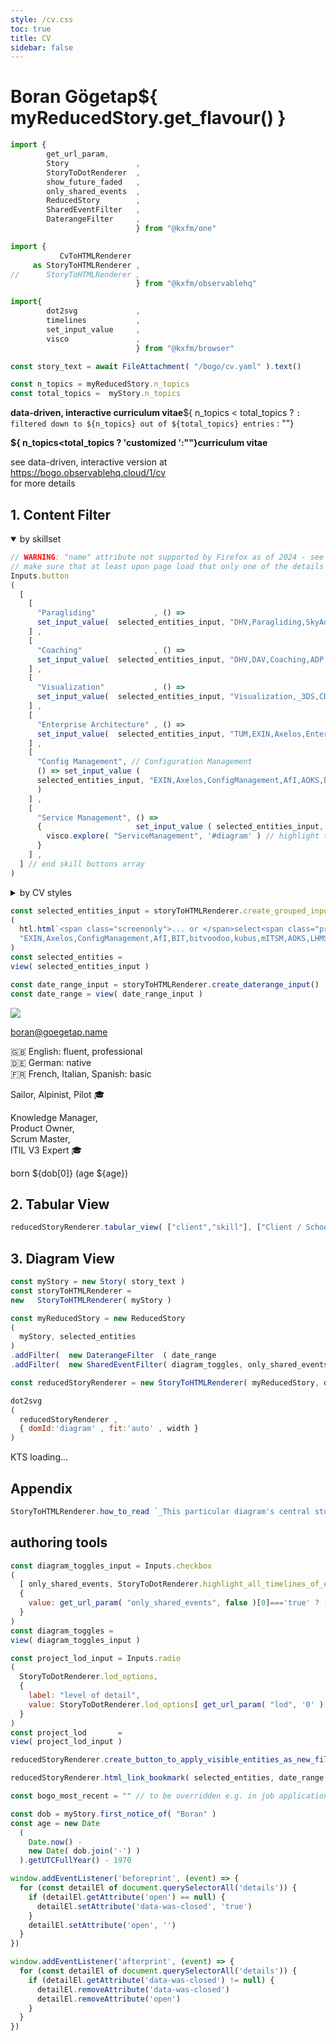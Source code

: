 ```yaml
---
style: /cv.css
toc: true
title: CV
sidebar: false
---
```

<div class="grid grid-cols-2">
<div class="card">

# Boran Gögetap${ myReducedStory.get_flavour() }

```js
import {  
        get_url_param,
        Story               ,
        StoryToDotRenderer  ,
        show_future_faded   ,
        only_shared_events  ,
        ReducedStory        ,
        SharedEventFilter   ,
        DaterangeFilter     ,
                            } from "@kxfm/one"

import { 
           CvToHTMLRenderer
     as StoryToHTMLRenderer ,
//      StoryToHTMLRenderer ,
                            } from "@kxfm/observablehq"

import{ 
        dot2svg             ,
        timelines           ,
        set_input_value     ,
        visco               ,
                            } from "@kxfm/browser"

const story_text = await FileAttachment( "/bogo/cv.yaml" ).text()
```

```js
const n_topics = myReducedStory.n_topics 
const total_topics =  myStory.n_topics
```

<span class="screenonly">

**data-driven, interactive curriculum vitae**${ n_topics < total_topics ? `: filtered down to ${n_topics} out of ${total_topics} entries` : ""}

</span>
<span class="printonly">

**${ n_topics<total_topics ? 'customized ':""}curriculum vitae** 

see data-driven, interactive version at <br/>https://bogo.observablehq.cloud/1/cv<br/>for more details

</span>

## 1. Content Filter

<details name="entity_selection" open><summary>by skillset</summary>

```js
// WARNING: "name" attribute not supported by Firefox as of 2024 - see https://caniuse.com/mdn-html_elements_details_name
// make sure that at least upon page load that only one of the details group is open
Inputs.button
(
  [
    [
      "Paragliding"             , () => 
      set_input_value(  selected_entities_input, "DHV,Paragliding,SkyAdventures".split( ',' )  )
    ] ,
    [
      "Coaching"                , () => 
      set_input_value(  selected_entities_input, "DHV,DAV,Coaching,ADP,BIT"                                             .split( ',' )  )
    ] ,
    [
      "Visualization"           , () => 
      set_input_value(  selected_entities_input, "Visualization,_3DS,CDK,Java3D,Graphviz,ArsEdition,kubus,Storz,BMWBank,ING,Völkl"          .split( ',' )  )
    ] ,
    [
      "Enterprise Architecture" , () => 
      set_input_value(  selected_entities_input, "TUM,EXIN,Axelos,EnterpriseArchitecture,AOKP,BMWBank,mITSM,SAP,SymGmbH".split( ',' )  )
    ] ,
    [
      "Config Management", // Configuration Management
      () => set_input_value (
      selected_entities_input, "EXIN,Axelos,ConfigManagement,AfI,AOKS,BIT,bitvoodoo,DZB,kubus,LHMS,mITSM,SymGmbH,Wissenswandler".split(',')
      )
    ] ,
    [
      "Service Management", () => 
      {                     set_input_value ( selected_entities_input, "TUM,EXIN,Axelos,ServiceManagement,ADP,kubus,LHS,AOKS,HNU,BMWBank,SSB".split(',')  )
        visco.explore( "ServiceManagement", '#diagram' ) // highlight the Service Management track so that projects within that scope are more obvious
      }
    ] ,
  ] // end skill buttons array
)
```
</details>

<details name="entity_selection" ><summary>by CV styles</summary>

```js
Inputs.button
( [
  ["nothing", () => 
   {
     set_input_value( selected_entities_input, [] );
   }
  ] ,
  [ "all skills", () => set_input_value(  selected_entities_input, myStory.keep_types( [ "skill" ] )  )   ]
  ,
  [ "all clients", () => {
    set_input_value(  selected_entities_input, myStory.keep_types( [ "OU"    ] ))
    set_input_value(  project_lod_input, StoryToDotRenderer.lod_options[0]      )
    set_input_value(  diagram_toggles_input, [only_shared_events], '-'          )
   }
  ] ,
  [ "linear CV (Boran's timeline)", () => set_input_value(  selected_entities_input, ["Boran"] ) ]
  ,
  [ "Social CV (all people's timelines)", () => {
    set_input_value(  selected_entities_input, myStory.keep_types( ["person"] ) )
    set_input_value(  project_lod_input, StoryToDotRenderer.lod_options[0]      )
    set_input_value(  diagram_toggles_input, [only_shared_events], '+'          )
   }  
  ] ,
  [ "People & Clients", () => {
    set_input_value(  selected_entities_input, myStory.keep_types( ["person","OU"] )  )
    set_input_value(  project_lod_input, StoryToDotRenderer.lod_options[0]      )
    set_input_value(  diagram_toggles_input, [only_shared_events], '+'          )
   }
  ] ,
  [ "everything", () => {
    set_input_value(  selected_entities_input, myStory.entity_keys              )
    set_input_value(  project_lod_input, StoryToDotRenderer.lod_options[0]      )
    set_input_value(  diagram_toggles_input, [only_shared_events], '-'          )
   }
  ] ,
] )
```
</details>

```js
const selected_entities_input = storyToHTMLRenderer.create_grouped_input
(
  htl.html`<span class="screenonly">... or </span>select<span class="printonly">ed</span> CV elements<span class="screenonly"> individually</span>:` ,
  "EXIN,Axelos,ConfigManagement,AfI,BIT,bitvoodoo,kubus,mITSM,AOKS,LHMS,DZB,SymGmbH,Wissenswandler".split(',')
) 
const selected_entities = 
view( selected_entities_input )
```

```js
const date_range_input = storyToHTMLRenderer.create_daterange_input()
const date_range = view( date_range_input )
```

</div>
<div class="card">

![](/img/20220830_184948~3.jpg)

[boran@goegetap.name](mailto:boran@goegetap.name)

🇬🇧 English: fluent, professional<br/>
🇩🇪 German: native<br/>
🇫🇷 French, Italian, Spanish: basic

Sailor, Alpinist, Pilot 🎓

Knowledge Manager,<br/>
Product Owner,<br/>
Scrum Master,<br/>
ITIL V3 Expert 🎓

born ${dob[0]} (age ${age})

</div>
</div>

<div class="card">

## 2. Tabular View

```js
reducedStoryRenderer.tabular_view( ["client","skill"], ["Client / School","Skills involved"] )
```

</div>
<div class="card">

## 3. Diagram View

```js
const myStory = new Story( story_text )
const storyToHTMLRenderer = 
new   StoryToHTMLRenderer( myStory )
```

```js
const myReducedStory = new ReducedStory
(
  myStory, selected_entities 
)
.addFilter(  new DaterangeFilter  ( date_range                          )  )
.addFilter(  new SharedEventFilter( diagram_toggles, only_shared_events )  )

const reducedStoryRenderer = new StoryToHTMLRenderer( myReducedStory, diagram_toggles, project_lod )
```

```js
dot2svg
(
  reducedStoryRenderer ,
  { domId:'diagram' , fit:'auto' , width } 
)
```

<div id="ktsConsole">KTS loading...</div>

</div>

## Appendix

```js
StoryToHTMLRenderer.how_to_read `_This particular diagram's central story is Boran's curriculum vitae (CV) with an emphasis on 'professional' events_`
```

<span class="screenonly">

## authoring tools

```js
const diagram_toggles_input = Inputs.checkbox
(
  [ only_shared_events, StoryToDotRenderer.highlight_all_timelines_of_event ], 
  {
    value: get_url_param( "only_shared_events", false )[0]==='true' ? [only_shared_events] : []
  } 
)
const diagram_toggles = 
view( diagram_toggles_input )

const project_lod_input = Inputs.radio
(
  StoryToDotRenderer.lod_options, 
  {
    label: "level of detail", 
    value: StoryToDotRenderer.lod_options[ get_url_param( "lod", '0' )[0] ]
  }
) 
const project_lod       = 
view( project_lod_input )
```

```js
reducedStoryRenderer.create_button_to_apply_visible_entities_as_new_filter( selected_entities_input )
```

```js
reducedStoryRenderer.html_link_bookmark( selected_entities, date_range, diagram_toggles, project_lod )
```

</span>

```js
const bogo_most_recent = "" // to be overridden e.g. in job applications to include a latest "open to work" event
```

```js
const dob = myStory.first_notice_of( "Boran" )
const age = new Date
  (
    Date.now() - 
    new Date( dob.join('-') )
  ).getUTCFullYear() - 1970
```

```js
window.addEventListener('beforeprint', (event) => {
  for (const detailEl of document.querySelectorAll('details')) {
    if (detailEl.getAttribute('open') == null) {
      detailEl.setAttribute('data-was-closed', 'true')
    }
    detailEl.setAttribute('open', '')
  }
})

window.addEventListener('afterprint', (event) => {
  for (const detailEl of document.querySelectorAll('details')) {
    if (detailEl.getAttribute('data-was-closed') != null) {
      detailEl.removeAttribute('data-was-closed')
      detailEl.removeAttribute('open')
    }
  }
})
```
